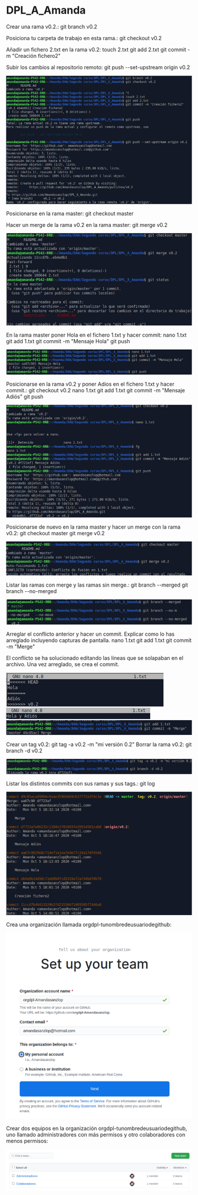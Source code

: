 # DPL_A_Amanda

Crear una rama v0.2.: git branch v0.2

Posiciona tu carpeta de trabajo en esta rama.: git checkout v0.2

Añadir un fichero 2.txt en la rama v0.2: 
touch 2.txt
git add 2.txt
git commit -m "Creación fichero2"

Subir los cambios al repositorio remoto: git push --set-upstream origin v0.2

![Captura1](Tarea1_2_imagenes/c1.png)

Posicionarse en la rama master: git checkout master

Hacer un merge de la rama v0.2 en la rama master: git merge v0.2

![Captura2](Tarea1_2_imagenes/c2.png)

En la rama master poner Hola  en el fichero 1.txt y hacer commit: 
nano 1.txt
git add 1.txt
git commit -m "Mensaje Hola"
git push

![Captura3](Tarea1_2_imagenes/c3.png)

Posicionarse en la rama v0.2 y poner Adios en el fichero 1.txt y hacer commit.:
git checkout v0.2
nano 1.txt
git add 1.txt
git commit -m "Mensaje Adiós"
git push

![Captura4](Tarea1_2_imagenes/c4.png)

Posicionarse de nuevo en la rama master y hacer un merge con la rama v0.2:
git checkout master
git merge v0.2

![Captura5](Tarea1_2_imagenes/c5.png)

Listar las ramas con merge y las ramas sin merge.: 
git branch --merged
git branch --no-merged

![Captura6](Tarea1_2_imagenes/c6.png)

Arreglar el conflicto anterior y hacer un commit. Explicar como lo has arreglado incluyendo capturas de pantalla.
nano 1.txt
git add 1.txt
git commit -m "Merge"

El conflicto se ha solucionado editando las líneas que se solapaban en el archivo. Una vez arreglado, se crea el commit.

![Captura7](Tarea1_2_imagenes/c7.png)
![Captura8](Tarea1_2_imagenes/c8.png)
![Captura9](Tarea1_2_imagenes/c9.png)

Crear un tag v0.2: git tag -a v0.2 -m "mi versión 0.2"
Borrar la rama v0.2: git branch -d v0.2

![Captura10](Tarea1_2_imagenes/c10.png)

Listar los distintos commits con sus ramas y sus tags.: git log

![Captura11](Tarea1_2_imagenes/c11.png)


Crea una organización llamada orgdpl-tunombredeusuariodegithub:

![Captura12](Tarea1_2_imagenes/c12.png)

Crear dos equipos en la organización orgdpl-tunombredeusuariodegithub, uno llamado administradores con más permisos y otro colaboradores con menos permisos:

![Captura13](Tarea1_2_imagenes/c13.png)




